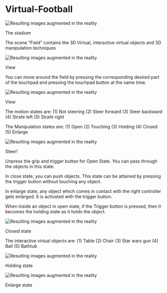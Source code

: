 # Virtual-Football

![Resulting images augmented in the reality](https://github.com/adityaiiitv/Virtual-Football/blob/master/Pictures/Screenshot%20(63).png)

The stadium

The scene “Field” contains the 3D Virtual, interactive virtual objects and 3D manipulation techniques

![Resulting images augmented in the reality](https://github.com/adityaiiitv/Virtual-Football/blob/master/Pictures/Screenshot%20(57).png)

View

You can move around the field by pressing the corresponding desired part of the touchpad and pressing the touchpad button at the same time.

![Resulting images augmented in the reality](https://github.com/adityaiiitv/Virtual-Football/blob/master/Pictures/Screenshot%20(56).png)

View

The motion states are:
(1) Not steering
(2) Steer forward
(3) Steer backward
(4) Strafe left
(5) Strafe right

The Manipulation states are:
(1) Open
(2) Touching
(3) Holding
(4) Closed
(5) Enlarge

![Resulting images augmented in the reality](https://github.com/adityaiiitv/Virtual-Football/blob/master/Pictures/Screenshot%20(58).png)

Steer!

Unpress the grip and trigger button for Open State. You can pass through the objects in this state.

In close state, you can push objects. This state can be attained by pressing the trigger button without touching any object.

In enlarge state, any object which comes in contact with the right controller gets enlarged. It is activated with the trigger button.

When inside an object in open state, if the Trigger button is pressed, then it becomes the holding state as it holds the object.

![Resulting images augmented in the reality](https://github.com/adityaiiitv/Virtual-Football/blob/master/Pictures/Screenshot%20(59).png)

Closed state

The interactive virtual objects are:
(1) Table
(2) Chair
(3) Star wars gun
(4) Ball
(5) Bathtub

![Resulting images augmented in the reality](https://github.com/adityaiiitv/Virtual-Football/blob/master/Pictures/Screenshot%20(60).png)

Holding state

![Resulting images augmented in the reality](https://github.com/adityaiiitv/Virtual-Football/blob/master/Pictures/Screenshot%20(62).png)

Enlarge state

